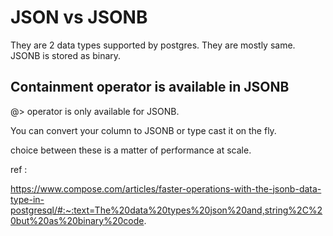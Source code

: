 # JSON vs JSONB

They are 2 data types supported by postgres. They are mostly same. JSONB is stored as binary. 

## Containment operator is available in JSONB
@> operator is only available for JSONB. 

You can convert your column to JSONB or type cast it on the fly. 

choice between these is a matter of performance at scale. 

ref : 

https://www.compose.com/articles/faster-operations-with-the-jsonb-data-type-in-postgresql/#:~:text=The%20data%20types%20json%20and,string%2C%20but%20as%20binary%20code.
